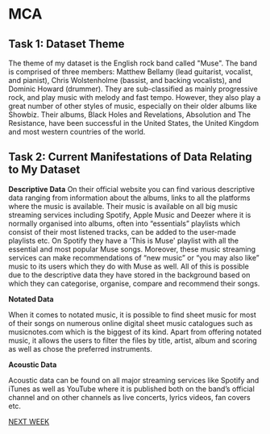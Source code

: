 # MCA
## Task 1: Dataset Theme
The theme of my dataset is the English rock band called "Muse". The band is comprised of three members: Matthew Bellamy (lead guitarist, vocalist, and pianist), Chris Wolstenholme (bassist, and backing vocalists), and Dominic Howard (drummer). They are sub-classified as mainly progressive rock, and play music with melody and fast tempo. However, they also play a great number of other styles of music, especially on their older albums like Showbiz. Their albums, Black Holes and Revelations, Absolution and The Resistance, have been successful in the United States, the United Kingdom and most western countries of the world.


## Task 2: Current Manifestations of Data Relating to My Dataset

**Descriptive Data**
On their official website you can find various descriptive data ranging from information about the albums, links to all the platforms where the music is available. Their music is available on all big music streaming services including Spotify, Apple Music and Deezer where it is normally organised into albums, often into “essentials” playlists which consist of their most listened tracks, can be added to the user-made playlists etc. On Spotify they have a 'This is Muse' playlist with all the essential and most popular Muse songs. Moreover, these music streaming services can make recommendations of “new music” or “you may also like” music to its users which they do with Muse as well. All of this is possible due to the descriptive data they have stored in the background based on which they can categorise, organise, compare and recommend their songs.


**Notated Data**

When it comes to notated music, it is possible to find sheet music for most of their songs on numerous online digital sheet music catalogues such as musicnotes.com which is the biggest of its kind. Apart from offering notated music, it allows the users to filter the files by title, artist, album and scoring as well as chose the preferred instruments.

**Acoustic Data**

Acoustic data can be found on all major streaming services like Spotify and iTunes as well as YouTube where it is published both on the band’s official channel and on other channels as live concerts, lyrics videos, fan covers etc.

[NEXT WEEK](week1.md)
